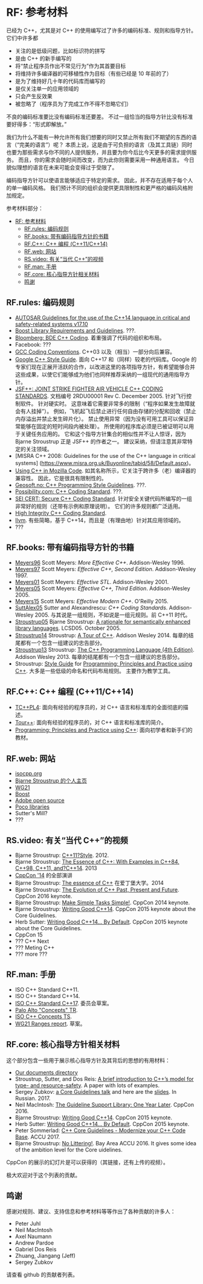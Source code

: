 # <a name="S-references"></a>RF: 参考材料

已经为 C++，尤其是对 C++ 的使用编写过了许多的编码标准、规则和指导方针。
它们中许多都

- 关注的是低级问题，比如标识符的拼写
- 是由 C++ 的新手编写的
- 将“禁止程序员作出不常见行为”作为其首要目标
- 将维持许多编译器的可移植性作为目标（有些已经是 10 年前的了）
- 是为了维持好几十年的代码库而编写的
- 是仅关注单一的应用领域的
- 只会产生反效果
- 被忽略了（程序员为了完成工作不得不忽略它们）

不良的编码标准要比没有编码标准还要差。
不过一组恰当的指导方针比没有标准要好得多：“形式即解放。”

我们为什么不能有一种允许所有我们想要的同时又禁止所有我们不期望的东西的语言（“完美的语言”）呢？
本质上说，这是由于可负担的语言（及其工具链）同时也要为那些需求与你不同的人提供服务，并且要为你今后比今天更多的需求提供服务。
而且，你的需求会随时间而改变，而为此你则需要采用一种通用语言。
今日貌似理想的语言在未来可能会变得过于受限了。

编码指导方针可以使语言能够适应于特定的需求。
因此，并不存在适用于每个人的单一编码风格。
我们预计不同的组织会提供更具限制性和更严格的编码风格附加规定。

参考材料部分：

- [RF: 参考材料](#rf-参考材料)
  - [RF.rules: 编码规则](#rfrules-编码规则)
  - [RF.books: 带有编码指导方针的书籍](#rfbooks-带有编码指导方针的书籍)
  - [RF.C++: C++ 编程 (C++11/C++14)](#rfc-c-编程-c11c14)
  - [RF.web: 网站](#rfweb-网站)
  - [RS.video: 有关“当代 C++”的视频](#rsvideo-有关当代-c的视频)
  - [RF.man: 手册](#rfman-手册)
  - [RF.core: 核心指导方针相关材料](#rfcore-核心指导方针相关材料)
  - [鸣谢](#鸣谢)

## <a name="SS-rules"></a>RF.rules: 编码规则

- [AUTOSAR Guidelines for the use of the C++14 language in critical and safety-related systems v17.10](https://www.autosar.org/fileadmin/user_upload/standards/adaptive/17-10/AUTOSAR_RS_CPP14Guidelines.pdf)
- [Boost Library Requirements and Guidelines](http://www.boost.org/development/requirements.html).
  ???.
- [Bloomberg: BDE C++ Coding](https://github.com/bloomberg/bde/wiki/CodingStandards.pdf).
  着重强调了代码的组织和布局。
- Facebook: ???
- [GCC Coding Conventions](https://gcc.gnu.org/codingconventions.html).
  C++03 以及（相当）一部分向后兼容。
- [Google C++ Style Guide](https://google.github.io/styleguide/cppguide.html).
  面向 C++17 和（同样）较老的代码库。Google 的专家们现在正展开活跃的合作，以改进这里的各项指导方针，有希望能够合并这些成果，以使它们能够成为他们也同样推荐采纳的一组现代的通用指导方针。
- [JSF++: JOINT STRIKE FIGHTER AIR VEHICLE C++ CODING STANDARDS](http://www.stroustrup.com/JSF-AV-rules.pdf).
  文档编号 2RDU00001 Rev C. December 2005.
  针对飞行控制软件。
  针对硬实时。
  这意味着它需要非常多的限制（“程序如果发生故障就会有人挂掉”）。
  例如，飞机起飞后禁止进行任何自由存储的分配和回收（禁止内存溢出并禁止发生碎片化）。
  禁止使用异常（因为没有可用工具可以保证异常能够在固定的短时间段内被处理）。
  所使用的程序库必须是已被证明可以用于关键任务应用的。
  它和这个指导方针集合的相似性并不让人惊讶，因为 Bjarne Stroustrup 正是 JSF++ 的作者之一。
  建议采纳，但请注意其非常特定的关注领域。
- [MISRA C++ 2008: Guidelines for the use of the C++ language in critical systems] (https://www.misra.org.uk/Buyonline/tabid/58/Default.aspx)。
- [Using C++ in Mozilla Code](https://firefox-source-docs.mozilla.org/code-quality/coding-style/using_cxx_in_firefox_code.html).
  如其名称所示，它关注于跨许多（老）编译器的兼容性。
  因此，它是很具有限制性的。
- [Geosoft.no: C++ Programming Style Guidelines](http://geosoft.no/development/cppstyle.html).
  ???.
- [Possibility.com: C++ Coding Standard](http://www.possibility.com/Cpp/CppCodingStandard.html).
  ???.
- [SEI CERT: Secure C++ Coding Standard](https://wiki.sei.cmu.edu/confluence/x/Wnw-BQ).
  针对安全关键代码所编写的一组非常好的规则（还带有示例和原理说明）。
  它们的许多规则都广泛适用。
- [High Integrity C++ Coding Standard](http://www.codingstandard.com/).
- [llvm](http://llvm.org/docs/CodingStandards.html).
  有些简略，基于 C++14，而且是（有理由地）针对其应用领域的。
- ???

## <a name="SS-books"></a>RF.books: 带有编码指导方针的书籍

- [Meyers96](#Meyers96) Scott Meyers: _More Effective C++_. Addison-Wesley 1996.
- [Meyers97](#Meyers97) Scott Meyers: _Effective C++, Second Edition_. Addison-Wesley 1997.
- [Meyers01](#Meyers01) Scott Meyers: _Effective STL_. Addison-Wesley 2001.
- [Meyers05](#Meyers05) Scott Meyers: _Effective C++, Third Edition_. Addison-Wesley 2005.
- [Meyers15](#Meyers15) Scott Meyers: _Effective Modern C++_. O'Reilly 2015.
- [SuttAlex05](#SuttAlex05) Sutter and Alexandrescu: _C++ Coding Standards_. Addison-Wesley 2005. 与其说是一组规则，不如说是一组元规则。前 C++11 时代。
- [Stroustrup05](#Stroustrup05) Bjarne Stroustrup: [A rationale for semantically enhanced library languages](http://www.stroustrup.com/SELLrationale.pdf).
  LCSD05. October 2005.
- [Stroustrup14](#Stroustrup05) Stroustrup: [A Tour of C++](http://www.stroustrup.com/Tour.html).
  Addison Wesley 2014.
  每章的结尾都有一个包含一组建议的忠告部分。
- [Stroustrup13](#Stroustrup13) Stroustrup: [The C++ Programming Language (4th Edition)](http://www.stroustrup.com/4th.html).
  Addison Wesley 2013.
  每章的结尾都有一个包含一组建议的忠告部分。
- Stroustrup: [Style Guide](http://www.stroustrup.com/Programming/PPP-style.pdf)
  for [Programming: Principles and Practice using C++](http://www.stroustrup.com/programming.html).
  大多是一些低级的命名和代码布局规则。
  主要作为教学工具。

## <a name="SS-Cplusplus"></a>RF.C++: C++ 编程 (C++11/C++14)

- [TC++PL4](http://www.stroustrup.com/4th.html):
  面向有经验的程序员的，对 C++ 语言和标准库的全面彻底的描述。
- [Tour++](http://www.stroustrup.com/Tour.html):
  面向有经验的程序员的，对 C++ 语言和标准库的简介。
- [Programming: Principles and Practice using C++](http://www.stroustrup.com/programming.html):
  面向初学者和新手们的教材。

## <a name="SS-web"></a>RF.web: 网站

- [isocpp.org](https://isocpp.org)
- [Bjarne Stroustrup 的个人主页](http://www.stroustrup.com)
- [WG21](http://www.open-std.org/jtc1/sc22/wg21/)
- [Boost](http://www.boost.org)<a name="Boost"></a>
- [Adobe open source](https://opensource.adobe.com/)
- [Poco libraries](http://pocoproject.org/)
- Sutter's Mill?
- ???

## <a name="SS-vid"></a>RS.video: 有关“当代 C++”的视频

- Bjarne Stroustrup: [C++11?Style](http://channel9.msdn.com/Events/GoingNative/GoingNative-2012/Keynote-Bjarne-Stroustrup-Cpp11-Style). 2012.
- Bjarne Stroustrup: [The Essence of C++: With Examples in C++84, C++98, C++11, and?C++14](http://channel9.msdn.com/Events/GoingNative/2013/Opening-Keynote-Bjarne-Stroustrup). 2013
- [CppCon '14](https://isocpp.org/blog/2014/11/cppcon-videos-c9) 的全部演讲
- Bjarne Stroustrup: [The essence of C++](https://www.youtube.com/watch?v=86xWVb4XIyE) 在爱丁堡大学。2014
- Bjarne Stroustrup: [The Evolution of C++ Past, Present and Future](https://www.youtube.com/watch?v=_wzc7a3McOs). CppCon 2016 keynote.
- Bjarne Stroustrup: [Make Simple Tasks Simple!](https://www.youtube.com/watch?v=nesCaocNjtQ). CppCon 2014 keynote.
- Bjarne Stroustrup: [Writing Good C++14](https://www.youtube.com/watch?v=1OEu9C51K2A). CppCon 2015 keynote about the Core Guidelines.
- Herb Sutter: [Writing Good C++14... By Default](https://www.youtube.com/watch?v=hEx5DNLWGgA). CppCon 2015 keynote about the Core Guidelines.
- CppCon 15
- ??? C++ Next
- ??? Meting C++
- ??? more ???

## <a name="SS-man"></a>RF.man: 手册

- ISO C++ Standard C++11.
- ISO C++ Standard C++14.
- [ISO C++ Standard C++17](http://www.open-std.org/jtc1/sc22/wg21/docs/papers/2016/n4606.pdf). 委员会草案。
- [Palo Alto "Concepts" TR](http://www.open-std.org/jtc1/sc22/wg21/docs/papers/2012/n3351.pdf).
- [ISO C++ Concepts TS](http://www.open-std.org/jtc1/sc22/wg21/docs/papers/2015/n4553.pdf).
- [WG21 Ranges report](http://www.open-std.org/jtc1/sc22/wg21/docs/papers/2016/n4569.pdf). 草案。

## <a name="SS-core"></a>RF.core: 核心指导方针相关材料

这个部分包含一些用于展示核心指导方针及其背后的思想的有用材料：

- [Our documents directory](https://github.com/isocpp/CppCoreGuidelines/tree/master/docs)
- Stroustrup, Sutter, and Dos Reis: [A brief introduction to C++’s model for type- and resource-safety](http://www.stroustrup.com/resource-model.pdf). A paper with lots of examples.
- Sergey Zubkov: [a Core Guidelines talk](https://www.youtube.com/watch?v=DyLwdl_6vmU)
  and here are the [slides](http://2017.cppconf.ru/talks/sergey-zubkov). In Russian. 2017.
- Neil MacIntosh: [The Guideline Support Library: One Year Later](https://www.youtube.com/watch?v=_GhNnCuaEjo). CppCon 2016.
- Bjarne Stroustrup: [Writing Good C++14](https://www.youtube.com/watch?v=1OEu9C51K2A). CppCon 2015 keynote.
- Herb Sutter: [Writing Good C++14... By Default](https://www.youtube.com/watch?v=hEx5DNLWGgA). CppCon 2015 keynote.
- Peter Sommerlad: [C++ Core Guidelines - Modernize your C++ Code Base](https://www.youtube.com/watch?v=fQ926v4ZzAM). ACCU 2017.
- Bjarne Stroustrup: [No Littering!](https://www.youtube.com/watch?v=01zI9kV4h8c). Bay Area ACCU 2016.
  It gives some idea of the ambition level for the Core uidelines.

CppCon 的展示的幻灯片是可以获得的（其链接，还有上传的视频）。

极大欢迎对于这个列表的贡献。

## <a name="SS-ack"></a>鸣谢

感谢对规则、建议、支持信息和参考材料等等作出了各种贡献的许多人：

- Peter Juhl
- Neil MacIntosh
- Axel Naumann
- Andrew Pardoe
- Gabriel Dos Reis
- Zhuang, Jiangang (Jeff)
- Sergey Zubkov

请查看 github 的贡献者列表。
